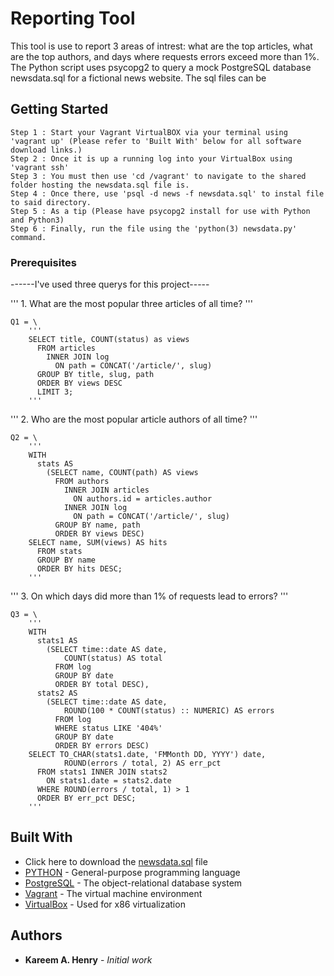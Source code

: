# Reporting Tool 

This tool is use to report 3 areas of intrest: what are the top articles, what are the top authors, and days where requests errors exceed more than 1%. The Python script uses psycopg2 to query a mock PostgreSQL database newsdata.sql for a fictional news website.  The sql files can be 

## Getting Started

    Step 1 : Start your Vagrant VirtualBOX via your terminal using 'vagrant up' (Please refer to 'Built With' below for all software download links.)
    Step 2 : Once it is up a running log into your VirtualBox using 'vagrant ssh'
    Step 3 : You must then use 'cd /vagrant' to navigate to the shared folder hosting the newsdata.sql file is.
    Step 4 : Once there, use 'psql -d news -f newsdata.sql' to instal file to said directory. 
    Step 5 : As a tip (Please have psycopg2 install for use with Python and Python3)
    Step 6 : Finally, run the file using the 'python(3) newsdata.py' command.

### Prerequisites

------I've used three querys for this project-----

''' 1. What are the most popular three articles of all time? '''

    Q1 = \
        '''
        SELECT title, COUNT(status) as views
          FROM articles
            INNER JOIN log
              ON path = CONCAT('/article/', slug)
          GROUP BY title, slug, path
          ORDER BY views DESC
          LIMIT 3;
        '''

''' 2. Who are the most popular article authors of all time? '''

    Q2 = \
        '''
        WITH
          stats AS
            (SELECT name, COUNT(path) AS views
              FROM authors
                INNER JOIN articles
                  ON authors.id = articles.author
                INNER JOIN log
                  ON path = CONCAT('/article/', slug)
              GROUP BY name, path
              ORDER BY views DESC)
        SELECT name, SUM(views) AS hits
          FROM stats
          GROUP BY name
          ORDER BY hits DESC;
        '''

''' 3. On which days did more than 1% of requests lead to errors? '''

    Q3 = \
        '''
        WITH
          stats1 AS
            (SELECT time::date AS date,
                COUNT(status) AS total
              FROM log
              GROUP BY date
              ORDER BY total DESC),
          stats2 AS
            (SELECT time::date AS date,
                ROUND(100 * COUNT(status) :: NUMERIC) AS errors
              FROM log
              WHERE status LIKE '404%'
              GROUP BY date
              ORDER BY errors DESC)
        SELECT TO_CHAR(stats1.date, 'FMMonth DD, YYYY') date,
                ROUND(errors / total, 2) AS err_pct
          FROM stats1 INNER JOIN stats2
            ON stats1.date = stats2.date
          WHERE ROUND(errors / total, 1) > 1
          ORDER BY err_pct DESC;
        '''

## Built With

* Click here to download the [newsdata.sql](https://d17h27t6h515a5.cloudfront.net/topher/2016/August/57b5f748_newsdata/newsdata.zip) file
* [PYTHON](http://www.python.org/) - General-purpose programming language
* [PostgreSQL](http://www.postgresql.org/) - The object-relational database system
* [Vagrant](https://www.vagrantup.com) - The virtual machine environment
* [VirtualBox](https://www.virtualbox.org/wiki/Download_Old_Builds_5_1) - Used for x86 virtualization

## Authors

* **Kareem A. Henry** - *Initial work* 
